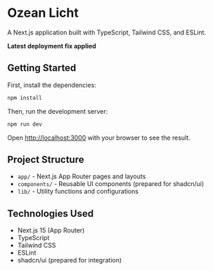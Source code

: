 # Ozean Licht

A Next.js application built with TypeScript, Tailwind CSS, and ESLint.

**Latest deployment fix applied**

## Getting Started

First, install the dependencies:

```bash
npm install
```

Then, run the development server:

```bash
npm run dev
```

Open [http://localhost:3000](http://localhost:3000) with your browser to see the result.

## Project Structure

- `app/` - Next.js App Router pages and layouts
- `components/` - Reusable UI components (prepared for shadcn/ui)
- `lib/` - Utility functions and configurations

## Technologies Used

- Next.js 15 (App Router)
- TypeScript
- Tailwind CSS
- ESLint
- shadcn/ui (prepared for integration)

